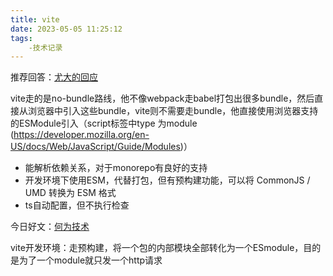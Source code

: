 ```yaml
---
title: vite
date: 2023-05-05 11:25:12
tags:
    -技术记录
---
```



推荐回答：[尤大的回应](https://www.zhihu.com/question/477139054/answer/2156019180)


vite走的是no-bundle路线，他不像webpack走babel打包出很多bundle，然后直接从浏览器中引入这些bundle，vite则不需要走bundle，他直接使用浏览器支持的ESModule引入（script标签中type 为module (https://developer.mozilla.org/en-US/docs/Web/JavaScript/Guide/Modules)）

- 能解析依赖关系，对于monorepo有良好的支持
- 开发环境下使用ESM，代替打包，但有预构建功能，可以将 CommonJS / UMD 转换为 ESM 格式
- ts自动配置，但不执行检查


今日好文：[何为技术](https://mp.weixin.qq.com/s/DHeayzVwF_K9Oi9w_ae1lQ)

vite开发环境：走预构建，将一个包的内部模块全部转化为一个ESmodule，目的是为了一个module就只发一个http请求